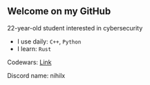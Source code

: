 ## Welcome on my GitHub

22-year-old student interested in cybersecurity

- I use daily: `C++`, `Python`
- I learn: `Rust`

Codewars: [Link](https://www.codewars.com/users/Nihilx)

Discord name: nihilx
